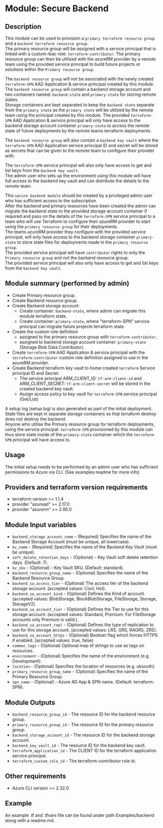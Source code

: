 # Module: Secure Backend

## Description

This module can be used to provision a `primary terraform resource group` and a `backend terraform resource group`.  
The primary resource group will be assigned with a service principal that is linked with a custom rbac role: `terraform-contributor`. The primary resource group can then be utilized with the azureRM provider by a remote team using the provided service principal to build future projects or solutions within the `Primary resource group`.  
  
The `backend resource group` will not be associated with the newly created `terraform-SPN` AAD Application & service principal created by this module.  
The `backend resource group` will contain a backend storage account and two containers named: `backend-state` and `primary-state` for storing remote states.  
Storage containers are kept separated to keep the `backend state` separate from the `primary state` as the `primary state` will be utilized by the remote team using the principal created by this module. The provided `terraform-SPN` AAD Application & service principal will only have access to the backend storage account container `primary-state` to access the remote state of future deployments by the remote teams terraform deployments.  
  
The `backend resource group` will also contain a `backend key vault` where the `terraform-SPN` AAD Application service principal ID and secret will be stored as secrets that can be given to the remote team to configure their provider with.  

The `terraform-SPN` service principal will also only have access to get and list keys from the `backend key vault`.  
The admin user who sets up the environment using this module will have full access to the backend key vault and can distribute the details to the remote team.  
  
This `secure backend module` should be created by a privileged admin user who has sufficient access to the subscription.  
After the backend and primary resources have been created the admin can migrate the backend state to the provided storage account container if required and pass on the details of the `terraform-SPN` service principal to a team who will use Terraform to configure their azureRM provider to start using the `primary resource group` for their deployments.  
The teams azureRM provider they configure with the provided service principal, will only have access to the backend storage container `primary-state` to store state files for deployments made in the `primary resource group`.  
The provided service principal will have `contributor` rights to only the `Primary resource group` and not the backend resource group.  
The provided service principal will also only have access to get and list keys from the `backend key vault`.  
  
## Module summary (performed by admin)
  
- Create Primary resource group.
- Create Backend resource group.
- Create Backend storage account:
  - Create container: `backend-state`, where admin can migrate this module terraform state.
  - Create container: `primary-state`, where "terraform-SPN" service principal can migrate future projects terraform state.
- Create the custom role definition  
  - assigned to the primary resource group with `terraform-contributor`.
  - assigned to backend storage account container: `primary-state` (Storage Blob Data Contributor).
- Create `terraform-SPN` AAD Application & service principal with the `terraform-contributor` custom role definition assigned to use in the azureRM provider.
- Create Backend terraform key vault to home created `terraform` Service principal ID and Secret:
  - The service principal ARM_CLIENT_ID: `tf-arm-client-id` and ARM_CLIENT_SECRET: `tf-arm-client-secret` will be stored in the created backend key vault.
  - Assign access policy to key vault for `terraform-SPN` service principal (Get/List)

A setup log (setup.log) is also generated as part of the initial deployment.  
State files are kept in separate storage containers so that terraform destroy does not destroy the backend.  
Anyone who utilise the Primary resource group for terraform deployments, using the service principal: `terraform-SPN` provisioned by this module can thus store state inside of the `primary-state` container which the `terraform-SPN` principal will have access to.
  
## Usage
  
The initial setup needs to be performed by an admin user who has sufficient permissions to Azure via CLI. (See examples readme for more info)  
  
## Providers and terraform version requirements
  
- terraform version >= 1.1.4
- provider "azuread" >= 2.17.0
- provider "azurerm" >= 2.95.0
  
## Module Input variables
  
- `backend_storage_account_name` - (Required) Specifies the name of the Backend Storage Account (must be unique, all lowercase).
- `kv_name` - (Required) Specifies the name of the Backend Key Vault (must be unique).
- `soft_delete_retention_days` - (Optional) - Key Vault soft delete retention days. (Default: 7).
- `kv_sku` - (Optional) - Key Vault SKU. (Default: standard).
- `backend_resource_group_name` - (Optional) Specifies the name of the Backend Resource Group.
- `backend_sa_access_tier` - (Optional) The access tier of the backend storage account. (accepted values: Cool, Hot).
- `backend_sa_account_kind` - (Optional) Defines the Kind of account. (accepted values: BlobStorage, BlockBlobStorage, FileStorage, Storage, StorageV2).
- `backend_sa_account_tier` - (Optional) Defines the Tier to use for this storage account. (accepted values: Standard, Premium. For FileStorage accounts only Premium is valid.).
- `backend_sa_account_repl` - (Optional) Defines the type of replication to use for this storage account. (accepted values: LRS, GRS, RAGRS, ZRS).
- `backend_sa_account_https` - (Optional) Boolean flag which forces HTTPS if enabled. (accepted values: true, false)
- `common_tags` - (Optional) Optional map of strings to use as tags on resources.
- `environment` - (Optional) Specifies the name of the environment (e.g. Development).
- `location` - (Optional) Specifies the location of resources (e.g. uksouth).
- `primary_resource_group_name` - (Optional) Specifies the name of the Primary Resource Group.
- `spn_name` - (Optional) - Azure AD App & SPN name. (Default: terraform-SPN).
  
## Module Outputs

- `backend_resource_group_id` - The resource ID for the backend resource group.
- `primary_resource_group_id` -  The resource ID for the primary resource group.
- `backend_storage_account_id` - The resource ID for the backend storage account.
- `backend_key_vault_id` - The resource ID for the backend key vault.
- `terraform_application_id` - The CLIENT ID for the terraform application service principal.
- `terraform_custom_role_id` - The terraform-contributor role id.

## Other requirements

- Azure CLI version >= 2.32.0

## Example

An example .tf and .tfvars file can be found under path Examples/backend along with a readme.md.  
